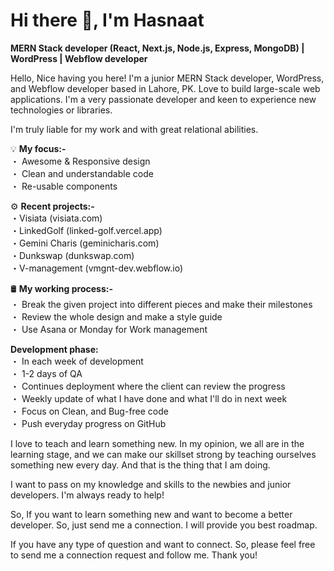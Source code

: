 # Hi there 👋, I'm Hasnaat
**MERN Stack developer (React, Next.js, Node.js, Express, MongoDB) | WordPress | Webflow developer**

Hello, Nice having you here!
I'm a junior MERN Stack developer, WordPress, and Webflow developer based in Lahore, PK. Love to build large-scale web applications. I'm a very passionate developer and keen to experience new technologies or libraries.

I'm truly liable for my work and with great relational abilities.<br />

💡 **My focus:-**<br />
・ Awesome & Responsive design<br />
・ Clean and understandable code<br />
・ Re-usable components<br />

⚙ **Recent projects:-**<br />
・Visiata (visiata.com)<br />
・LinkedGolf (linked-golf.vercel.app)<br />
・Gemini Charis (geminicharis.com)<br />
・Dunkswap (dunkswap.com)<br />
・V-management (vmgnt-dev.webflow.io)<br />

🛢 **My working process:-**<br />
・ Break the given project into different pieces and make their milestones<br />
・ Review the whole design and make a style guide<br />
・ Use Asana or Monday for Work management<br />

**Development phase:**<br />
・ In each week of development<br />
・ 1-2 days of QA<br />
・ Continues deployment where the client can review the progress<br />
・ Weekly update of what I have done and what I'll do in next week<br />
・ Focus on Clean, and Bug-free code<br />
・ Push everyday progress on GitHub<br />


I love to teach and learn something new. In my opinion, we all are in the learning stage, and we can make our skillset strong by teaching ourselves something new every day. And that is the thing that I am doing.

I want to pass on my knowledge and skills to the newbies and junior developers. I'm always ready to help!

So, If you want to learn something new and want to become a better developer. So, just send me a connection. I will provide you best roadmap.

If you have any type of question and want to connect. So, please feel free to send me a connection request and follow me. Thank you!
